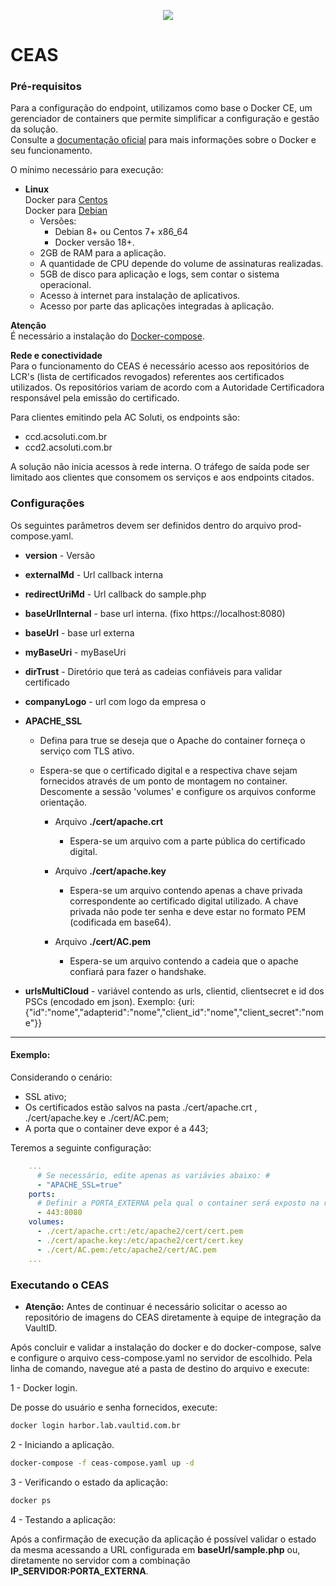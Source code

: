 <p align="center">
  <img src="/images/vaultID.png"/>
</p>

# CEAS
### Pré-requisitos

Para a configuração do endpoint, utilizamos como base o Docker CE, um gerenciador de containers que permite simplificar a 
configuração e gestão da solução.   
Consulte a [documentação oficial](https://www.docker.com/) para mais informações sobre 
o Docker e seu funcionamento. 

O mínimo necessário para execução:  
    	 
* **Linux**  
Docker para [Centos](https://docs.docker.com/v17.12/install/linux/docker-ce/centos/#install-docker-ce )  
Docker para [Debian](https://docs.docker.com/v17.12/install/linux/docker-ce/debian/#install-docker-ce)
    - Versões:
        - Debian 8+ ou Centos 7+ x86_64
        - Docker versão 18+.
    - 2GB de RAM para a aplicação.
    - A quantidade de CPU depende do volume de assinaturas realizadas.       
    - 5GB de disco para aplicação e logs, sem contar o sistema operacional.
    - Acesso à internet para instalação de aplicativos.
    - Acesso por parte das aplicações integradas à aplicação.
    
**Atenção**    
É necessário a instalação do [Docker-compose](https://docs.docker.com/compose/install/#install-compose).

**Rede e conectividade**  
Para o funcionamento do CEAS é necessário acesso aos repositórios de LCR's (lista de certificados revogados) referentes aos certificados utilizados. Os repositórios variam de acordo com a Autoridade Certificadora responsável pela emissão do certificado.

Para clientes emitindo pela AC Soluti, os endpoints são:

  - ccd.acsoluti.com.br
  - ccd2.acsoluti.com.br

A solução não inicia acessos à rede interna. O tráfego de saída pode ser limitado aos clientes que consomem os serviços e aos endpoints citados.
    
### Configurações

Os seguintes parâmetros devem ser definidos dentro do arquivo prod-compose.yaml.

* **version** - Versão

* **externalMd** - Url callback interna

* **redirectUriMd** - Url callback do sample.php

* **baseUrlInternal** - base url interna. (fixo https://localhost:8080)

* **baseUrl** - base url externa

* **myBaseUri** - myBaseUri

* **dirTrust** - Diretório que terá as cadeias confiáveis para validar certificado 

* **companyLogo** - url com logo da empresa o

* **APACHE_SSL** 
   - Defina para true se deseja que o Apache do container forneça o serviço com TLS ativo.  
   - Espera-se que o certificado digital e a respectiva chave sejam fornecidos através de um ponto de montagem no 
   container. Descomente a sessão 'volumes' e configure os arquivos conforme orientação.

        - Arquivo **./cert/apache.crt** 
            - Espera-se um arquivo com a parte pública do certificado digital.

        - Arquivo **./cert/apache.key** 
            - Espera-se um arquivo contendo apenas a chave privada correspondente ao certificado digital utilizado. 
            A chave privada não pode ter senha e deve estar no formato PEM (codificada em base64).
            
        - Arquivo **./cert/AC.pem**
            - Espera-se um arquivo contendo a cadeia que o apache confiará para fazer o handshake.

* **urlsMultiCloud** - variável contendo as urls, clientid, clientsecret e id dos PSCs (encodado em json). Exemplo: 
{uri:{"id":"nome","adapterid":"nome","client_id":"nome","client_secret":"nome"}}
 
---
#### Exemplo:

Considerando o cenário:  
 - SSL ativo;
 - Os certificados estão salvos na pasta ./cert/apache.crt , ./cert/apache.key e ./cert/AC.pem;  
 - A porta que o container deve expor é a 443;  
    
Teremos a seguinte configuração:

```yaml
    ...
      # Se necessário, edite apenas as variávies abaixo: #
      - "APACHE_SSL=true"
    ports:
      # Definir a PORTA_EXTERNA pela qual o container será exposto na rede.
      - 443:8080
    volumes:
      - ./cert/apache.crt:/etc/apache2/cert/cert.pem
      - ./cert/apache.key:/etc/apache2/cert/cert.key
      - ./cert/AC.pem:/etc/apache2/cert/AC.pem
    ... 
```

### Executando o CEAS

* **Atenção:** Antes de continuar é necessário solicitar o acesso ao repositório de imagens do CEAS diretamente à equipe 
de integração da VaultID.
   
Após concluir e validar a instalação do docker e do docker-compose, salve e configure o arquivo cess-compose.yaml no servidor de escolhido.
Pela linha de comando, navegue até a pasta de destino do arquivo e execute:

1 - Docker login.  

De posse do usuário e senha fornecidos, execute:
```bash
docker login harbor.lab.vaultid.com.br
```

2 - Iniciando a aplicação.

```bash
docker-compose -f ceas-compose.yaml up -d
```

3 - Verificando o estado da aplicação:

```bash
docker ps 
```

4 - Testando a aplicação:

Após a confirmação de execução da aplicação é possível validar o estado da mesma acessando a URL configurada 
em **baseUrl/sample.php** ou, diretamente no servidor com a combinação **IP_SERVIDOR:PORTA_EXTERNA**. 
